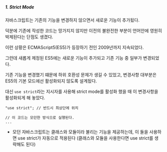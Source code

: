 ##### 1. Strict Mode

자바스크립트는 기존의 기능을 변경하지 않으면서 새로운 기능이 추가됬다.

덕분에 기존에 작성한 코드는 망가지지 않지만 이전의 불완전한 부분이 언어안에 영원히 박제된다는 단점도 생겼다.

이런 상황은 ECMAScript5(ES5)가 등장하기 전인 2009년까지 지속되었다.

그런데 새롭게 제정된 ES5에는 새로운 기능이 추가되고 기존 기능 중 일부가 변경되었다.

기존 기능을 변경했기 떄문에 하위 호환성 문제가 생길 수 있었고, 변경사항 대부분은 ES5의 기본 모드에선 활성화되지 않도록 설계됬다.

대신 `use strict`라는 지시자를 사용해 strict mode를 활성화 했을 때 이 변경사항을 활성화되게 해 놓았다.

```
"use strict"; // 반드시 최상단에 위치

// 이 코드는 모던한 방식으로 실행된다.
...
```

- 모던 자바스크립트는 클래스와 모듈이라 불리는 기능을 제공하는데, 이 둘을 사용하면 use strict가 자동으로 적용된다 (클래스와 모듈을 사용한다면 use strict를 생략해도 된다)
